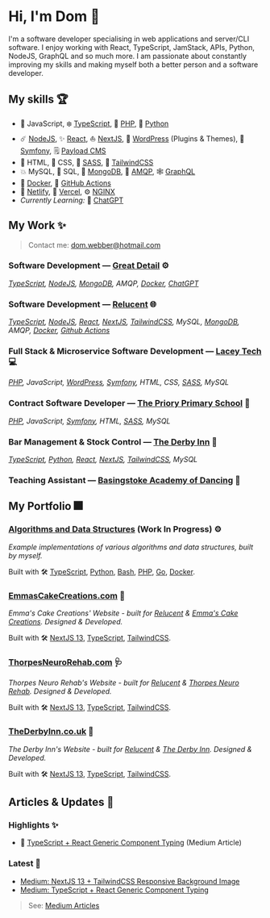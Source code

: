 # Hi, I'm Dom 👋

I'm a software developer specialising in web applications and server/CLI software.
I enjoy working with React, TypeScript, JamStack, APIs, Python, NodeJS, GraphQL and so much more.
I am passionate about constantly improving my skills and making myself both a better person and a software developer.

## My skills 🏆

- 📏 JavaScript, ❄️ [TypeScript][tech-typescript], 🐘 [PHP][tech-php], 🐍 [Python][tech-python]
- ☄️ [NodeJS][tech-nodejs], ✨ [React][tech-reactjs], ⛵ [NextJS][tech-nextjs], 🔌 [WordPress][tech-wordpress] (Plugins & Themes), 📖 [Symfony][tech-symfony], 🗒️ [Payload CMS][tech-payloadcms]
- 📝 HTML, 💄 CSS, 💍 [SASS][tech-sass], 🦑 [TailwindCSS][tech-tailwindcss]
- 💥 MySQL, 📃 SQL, 📑 [MongoDB][tech-mongodb], 📩 [AMQP][tech-amqp],  🕸️ [GraphQL][tech-graphql]
- 🐳 [Docker][tech-docker], 🏃 [GitHub Actions][tech-github-actions]
- 🛒 [Netlify][tech-netlify], 🧰 [Vercel][tech-vercel], ⚙️ [NGINX][tech-nginx]
- *Currently Learning:* 🤖 [ChatGPT][tech-chatgpt]

## My Work ✨

> Contact me: <dom.webber@hotmail.com>

### **Software Development** — [Great Detail][work-greatdetail] ⚙️

*[TypeScript][tech-typescript],
[NodeJS][tech-nodejs],
[MongoDB][tech-mongodb],
AMQP,
[Docker][tech-docker],
[ChatGPT][tech-chatgpt]*

### **Software Development** — [Relucent][work-relucent] 🌐

*[TypeScript][tech-typescript],
[NodeJS][tech-nodejs],
[React][tech-reactjs],
[NextJS][tech-nextjs],
[TailwindCSS][tech-tailwindcss],
MySQL,
[MongoDB][tech-mongodb],
AMQP,
[Docker][tech-docker],
[Github Actions][tech-github-actions]*

### **Full Stack & Microservice Software Development** — [Lacey Tech][work-laceytech] 💻

*[PHP][tech-php],
JavaScript,
[WordPress][tech-wordpress],
[Symfony][tech-symfony],
HTML,
CSS,
[SASS][tech-sass],
MySQL*

### **Contract Software Developer** — [The Priory Primary School][work-thepriory] 🏫

*[PHP][tech-php],
JavaScript,
[Symfony][tech-symfony],
HTML,
[SASS][tech-sass],
MySQL*

### **Bar Management & Stock Control** — [The Derby Inn][work-thederbyinn] 🍷

*[TypeScript][tech-typescript],
[Python][tech-python],
[React][tech-reactjs],
[NextJS][tech-nextjs],
[TailwindCSS][tech-tailwindcss],
MySQL*
  
### **Teaching Assistant** — [Basingstoke Academy of Dancing][work-basingstokeacademy] 💃

## My Portfolio 🎆

### [Algorithms and Data Structures](https://github.com/domwebber/algorithms-and-data-structures) (Work In Progress) ⚙️

*Example implementations of various algorithms and data structures, built by myself.*

Built with 🛠
[TypeScript][tech-typescript],
[Python][tech-python],
[Bash][tech-bash],
[PHP][tech-php],
[Go][tech-golang],
[Docker][tech-docker].

### [EmmasCakeCreations.com][work-emmascakecreations] 🍰

*Emma's Cake Creations' Website - built for [Relucent][work-relucent] & [Emma's Cake Creations][work-emmascakecreations]. Designed & Developed.*

Built with 🛠
[NextJS 13][tech-nextjs],
[TypeScript][tech-typescript],
[TailwindCSS][tech-tailwindcss].

### [ThorpesNeuroRehab.com][work-thorpesneurorehab] 🩺

*Thorpes Neuro Rehab's Website - built for [Relucent][work-relucent] & [Thorpes Neuro Rehab][work-thorpesneurorehab]. Designed & Developed.*

Built with 🛠️
[NextJS 13][tech-nextjs],
[TypeScript][tech-typescript],
[TailwindCSS][tech-tailwindcss].

### [TheDerbyInn.co.uk][work-thederbyinn] 🍹

*The Derby Inn's Website - built for [Relucent][work-relucent] & [The Derby Inn][work-thederbyinn]. Designed & Developed.*

Built with 🛠
[NextJS 13][tech-nextjs],
[TypeScript][tech-typescript],
[TailwindCSS][tech-tailwindcss].

## Articles & Updates 📝

### Highlights ✨

- 🌠 [TypeScript + React Generic Component Typing][article-typescript-react-generics] (Medium Article)

### Latest 👋
<!-- BLOG-POST-LIST:START -->

- [Medium: NextJS 13 + TailwindCSS Responsive Background Image](https://medium.com/@dom.webber/nextjs-13-tailwindcss-responsive-background-image-eb8ead82ab4e?source=rss-7e4c514c9a3c------2)
- [Medium: TypeScript + React Generic Component Typing](https://medium.com/@dom.webber/typescript-react-generic-component-typing-d01f59d9375b?source=rss-7e4c514c9a3c------2)
<!-- BLOG-POST-LIST:END -->

> See: [Medium Articles][me-medium]

<!-- References: -->
<!-- Technologies: -->
[tech-typescript]: https://www.typescriptlang.org "TypeScript's Website"
[tech-nodejs]: https://nodejs.org "NodeJS' Website"
[tech-reactjs]: https://reactjs.org "ReactJS' Website"
[tech-nextjs]: https://nextjs.org "NextJS' Website"
[tech-python]: https://www.python.org "Python's Website"
[tech-php]: https://www.php.net "PHP's Website"
[tech-symfony]: https://symfony.com "Symfony's Website"
[tech-wordpress]: https://wordpress.org "WordPress' Website"
[tech-sass]: https://sass-lang.com "Sass' Website"
[tech-golang]: https://go.dev "Go's Website"
[tech-docker]: https://www.docker.com "Docker's Website"
[tech-tailwindcss]: https://tailwindcss.com "TailwindCSS' Website"
[tech-bash]: https://www.gnu.org/software/bash/ "Bash's Website"
[tech-mongodb]: https://www.mongodb.com/ "MongoDB's Website"
[tech-github-actions]: https://github.com/features/actions "GitHub Actions Feature Page"
[tech-netlify]: https://www.netlify.com/ "Netlify's Website"
[tech-nginx]: https://nginx.org/ "NGINX's Website"
[tech-payloadcms]: https://payloadcms.com/ "Payload CMS' Website"
[tech-vercel]: https://vercel.com "Vercel's Website"
[tech-chatgpt]: https://openai.com/blog/chatgpt "ChatGPT's Website"
[tech-graphql]: https://graphql.org/ "The GraphQL Specification's Website"
[tech-rust]: https://www.rust-lang.org/ "Rust's Website"
[tech-amqp]: https://www.amqp.org/ "The AMQP Specification's Website"

<!-- Work References: -->
[work-greatdetail]: https://awesome-golf.com/ "Awesome Golf (by Great Detail) Website"
[work-emmascakecreations]: https://emmascakecreations.com "Emma's Cake Creations' Website"
[work-thorpesneurorehab]: https://thorpesneurorehab.com "Thorpes Neuro Rehab's Website"
[work-relucent]: https://github.com/Relucent-Software "Relucent's GitHub Profile"
[work-thederbyinn]: https://thederbyinn.co.uk "The Derby Inn's Website"
[work-laceytech]: https://lacey-tech.com "Lacey Tech's Website"
[work-basingstokeacademy]: https://www.basingstokeacademy.co.uk "Basingstoke Academy of Dancing's Website"
[work-thepriory]: https://www.theprioryprimaryschool.org.uk "The Priory Primary School's Website"

<!-- Featured Articles: -->
[article-typescript-react-generics]: https://medium.com/p/d01f59d9375b "TypeScript + React Generic Component Typing"

<!-- Personal Links: -->
[me-medium]: https://medium.com/@dom.webber "My Medium Profile"
